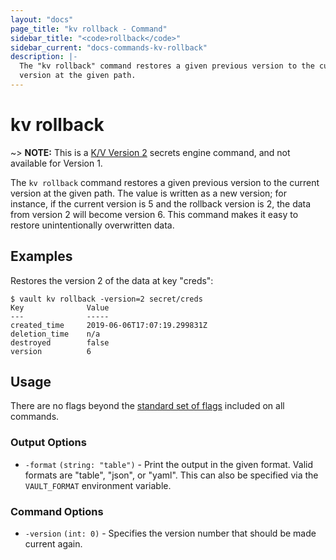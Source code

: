 ```yaml
---
layout: "docs"
page_title: "kv rollback - Command"
sidebar_title: "<code>rollback</code>"
sidebar_current: "docs-commands-kv-rollback"
description: |-
  The "kv rollback" command restores a given previous version to the current
  version at the given path.
---
```


# kv rollback

~> **NOTE:** This is a [K/V Version 2](/docs/secrets/kv/kv-v2.html) secrets
engine command, and not available for Version 1.


The `kv rollback` command restores a given previous version to the current
version at the given path. The value is written as a new version; for instance,
if the current version is 5 and the rollback version is 2, the data from version
2 will become version 6. This command makes it easy to restore unintentionally
overwritten data.

## Examples

Restores the version 2 of the data at key "creds":

```text
$ vault kv rollback -version=2 secret/creds
Key              Value
---              -----
created_time     2019-06-06T17:07:19.299831Z
deletion_time    n/a
destroyed        false
version          6
```

## Usage

There are no flags beyond the [standard set of flags](/docs/commands/index.html)
included on all commands.

### Output Options

- `-format` `(string: "table")` - Print the output in the given format. Valid
  formats are "table", "json", or "yaml". This can also be specified via the
  `VAULT_FORMAT` environment variable.

### Command Options

- `-version` `(int: 0)` - Specifies the version number that should be made
current again.
